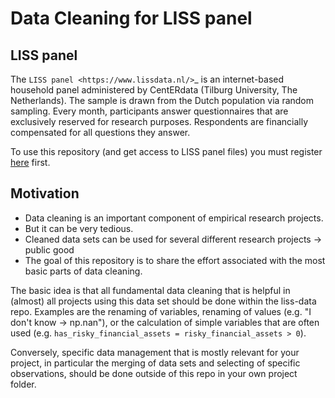 # Data Cleaning for LISS panel

## LISS panel

The `LISS panel <https://www.lissdata.nl/>`_ is an internet-based household panel administered by CentERdata (Tilburg University, The Netherlands). The sample is drawn from the Dutch population via random sampling. Every month, participants answer questionnaires that are exclusively reserved for research purposes. Respondents are financially compensated for all questions they answer.


To use this repository (and get access to LISS panel files) you must register [here](https://www.dataarchive.lissdata.nl/) first.

## Motivation

- Data cleaning is an important component of empirical research projects.
- But it can be very tedious.
- Cleaned data sets can be used for several different research projects → public good
- The goal of this repository is to share the effort associated with the most basic parts of data cleaning.

The basic idea is that all fundamental data cleaning that is helpful in (almost) all projects using this data set should be done within the liss-data repo. Examples are the renaming of variables, renaming of values (e.g. "I don't know -> np.nan"), or the calculation of simple variables that are often used (e.g. `has_risky_financial_assets = risky_financial_assets > 0`).

Conversely, specific data management that is mostly relevant for your project, in particular the merging of data sets and selecting of specific observations, should be done outside of this repo in your own project folder.
